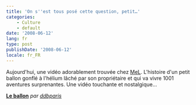 ```yaml
---
title: 'On s''est tous posé cette question, petit…'
categories:
    - Culture
    - default
date: '2008-06-12'
lang: fr
type: post
publishDate: '2008-06-12'
locale: fr_FR
---
```


Aujourd'hui, une vidéo adorablement trouvée chez [MeL](http://melweb.fr/2008/05/30/a-ciel-ouvert/). L'histoire d'un petit ballon gonflé à l'hélium lâché par son propriétaire et qui va vivre 1001 aventures surprenantes. Une vidéo touchante et nostalgique…

<!-- more -->
**[Le ballon](http://www.dailymotion.com/swf/x5lpkc)**
_par [ddbparis](http://www.dailymotion.com/ddbparis)_